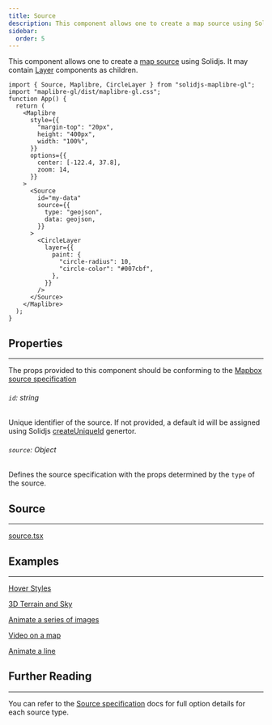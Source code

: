 ```yaml
---
title: Source
description: This component allows one to create a map source using Solidjs. It may contain Layer components as children.
sidebar:
  order: 5
---
```


This component allows one to create a [map source](https://maplibre.org/maplibre-style-spec/sources/) using Solidjs. It may contain [Layer](./layer.md) components as children.

```tsx
import { Source, Maplibre, CircleLayer } from "solidjs-maplibre-gl";
import "maplibre-gl/dist/maplibre-gl.css";
function App() {
  return (
    <Maplibre
      style={{
        "margin-top": "20px",
        height: "400px",
        width: "100%",
      }}
      options={{
        center: [-122.4, 37.8],
        zoom: 14,
      }}
    >
      <Source
        id="my-data"
        source={{
          type: "geojson",
          data: geojson,
        }}
      >
        <CircleLayer
          layer={{
            paint: {
              "circle-radius": 10,
              "circle-color": "#007cbf",
            },
          }}
        />
      </Source>
    </Maplibre>
  );
}
```

## Properties

---

The props provided to this component should be conforming to the [Mapbox source specification](https://maplibre.org/maplibre-style-spec/sources/)

###### `id`: string

Unique identifier of the source. If not provided, a default id will be assigned using Solidjs [createUniqueId](https://docs.solidjs.com/reference/component-apis/create-unique-id) genertor.

###### `source`: Object<SourceSpecification>

Defines the source specification with the props determined by the `type` of the source.

## Source

---

[source.tsx](https://github.com/cliffordkleinsr/solidjs-maplibre-gl/blob/main/packages/map/src/source.tsx)

## Examples

---

[Hover Styles](../../guides/examples/hover-styles)

[3D Terrain and Sky](../../guides/examples/3d-terrain)

[Animate a series of images](../../guides/examples/animate-images)

[Video on a map](../../guides/examples/vid-on-map)

[Animate a line](../../guides/examples/animate-a-line)

## Further Reading

---

You can refer to the [Source specification](https://maplibre.org/maplibre-style-spec/sources/) docs for full option details for each source type.
